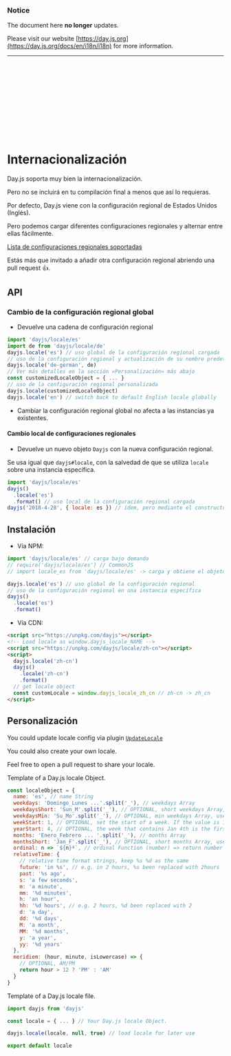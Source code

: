 ### Notice

The document here **no longer** updates.

Please visit our website [https://day.js.org](https://day.js.org/docs/en/i18n/i18n) for more  information.

-------------

<br />
<br />
<br />
<br />
<br />
<br />
<br />
<br />
<br />
<br />

# Internacionalización

Day.js soporta muy bien la internacionalización.

Pero no se incluirá en tu compilación final a menos que así lo requieras.

Por defecto, Day.js viene con la configuración regional de Estados Unidos (Inglés).

Pero podemos cargar diferentes configuraciones regionales y alternar entre ellas fácilmente.

[Lista de configuraciones regionales soportadas](../../src/locale)

Estás más que invitado a añadir otra configuración regional abriendo una pull request :+1:.

## API

### Cambio de la configuración regional global

- Devuelve una cadena de configuración regional

```js
import 'dayjs/locale/es'
import de from 'dayjs/locale/de'
dayjs.locale('es') // uso global de la configuración regional cargada
// uso de la configuración regional y actualización de su nombre predeterminado
dayjs.locale('de-german', de)
// Ver más detalles en la sección «Personalización» más abajo
const customizedLocaleObject = { ... }
// uso de la configuración regional personalizada
dayjs.locale(customizedLocaleObject)
dayjs.locale('en') // switch back to default English locale globally
```

- Cambiar la configuración regional global no afecta a las instancias ya existentes.

#### Cambio local de configuraciones regionales

- Devuelve un nuevo objeto `Dayjs` con la nueva configuración regional.

Se usa igual que `dayjs#locale`, con la salvedad de que se utiliza `locale` sobre una instancia específica.

```js
import 'dayjs/locale/es'
dayjs()
  .locale('es')
  .format() // uso local de la configuración regional cargada
dayjs('2018-4-28', { locale: es }) // ídem, pero mediante el constructor
```

## Instalación

- Vía NPM:

```javascript
import 'dayjs/locale/es' // carga bajo demanda
// require('dayjs/locale/es') // CommonJS
// import locale_es from 'dayjs/locale/es' -> carga y obtiene el objeto de configuración regional en locale_es

dayjs.locale('es') // uso global de la configuración regional
// uso de la configuración regional en una instancia específica
dayjs()
  .locale('es')
  .format()
```

- Vía CDN:

```html
<script src="https://unpkg.com/dayjs"></script>
<!-- Load locale as window.dayjs_locale_NAME -->
<script src="https://unpkg.com/dayjs/locale/zh-cn"></script>
<script>
  dayjs.locale('zh-cn')
  dayjs()
    .locale('zh-cn')
    .format()
  // get locale object
  const customLocale = window.dayjs_locale_zh_cn // zh-cn -> zh_cn
</script>
```

## Personalización

You could update locale config via plugin [`UpdateLocale`](./Plugin.md#updateLocale)

You could also create your own locale.

Feel free to open a pull request to share your locale.

Template of a Day.js locale Object.

```javascript
const localeObject = {
  name: 'es', // name String
  weekdays: 'Domingo_Lunes ...'.split('_'), // weekdays Array
  weekdaysShort: 'Sun_M'.split('_'), // OPTIONAL, short weekdays Array, use first three letters if not provided
  weekdaysMin: 'Su_Mo'.split('_'), // OPTIONAL, min weekdays Array, use first two letters if not provided
  weekStart: 1, // OPTIONAL, set the start of a week. If the value is 1, Monday will be the start of week instead of Sunday。
  yearStart: 4, // OPTIONAL, the week that contains Jan 4th is the first week of the year.
  months: 'Enero_Febrero ... '.split('_'), // months Array
  monthsShort: 'Jan_F'.split('_'), // OPTIONAL, short months Array, use first three letters if not provided
  ordinal: n => `${n}º`, // ordinal Function (number) => return number + output
  relativeTime: {
    // relative time format strings, keep %s %d as the same
    future: 'in %s', // e.g. in 2 hours, %s been replaced with 2hours
    past: '%s ago',
    s: 'a few seconds',
    m: 'a minute',
    mm: '%d minutes',
    h: 'an hour',
    hh: '%d hours', // e.g. 2 hours, %d been replaced with 2
    d: 'a day',
    dd: '%d days',
    M: 'a month',
    MM: '%d months',
    y: 'a year',
    yy: '%d years'
  },
  meridiem: (hour, minute, isLowercase) => {
    // OPTIONAL, AM/PM
    return hour > 12 ? 'PM' : 'AM'
  }
}
```

Template of a Day.js locale file.

```javascript
import dayjs from 'dayjs'

const locale = { ... } // Your Day.js locale Object.

dayjs.locale(locale, null, true) // load locale for later use

export default locale
```
